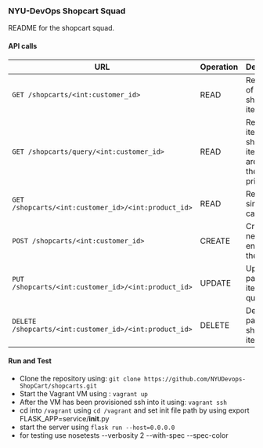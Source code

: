 ### NYU-DevOps Shopcart Squad

README for the shopcart squad.

#### API calls
URL | Operation | Description
-- | -- | --
`GET /shopcarts/<int:customer_id>` | READ | Returns list of all of the shop cart items
`GET /shopcarts/query/<int:customer_id>` | READ | Returns items of the shop cart items that are below the target price
`GET /shopcarts/<int:customer_id>/<int:product_id>` | READ | Retrieve a single shop cart item
`POST /shopcarts/<int:customer_id>` | CREATE | Creates a new item entry for the cart
`PUT /shopcarts/<int:customer_id>/<int:product_id>` | UPDATE | Update particular item quantity
`DELETE /shopcarts/<int:customer_id>/<int:product_id>` | DELETE | Delete particular shopcart item

#### Run and Test
- Clone the repository using: `git clone https://github.com/NYUDevops-ShopCart/shopcarts.git`
- Start the Vagrant VM using : `vagrant up`
- After the VM has been provisioned ssh into it using: `vagrant ssh`
- cd into `/vagrant` using `cd /vagrant` and set init file path by using export FLASK_APP=service/__init__.py 
- start the server using `flask run --host=0.0.0.0`
- for testing use nosetests --verbosity 2 --with-spec --spec-color
